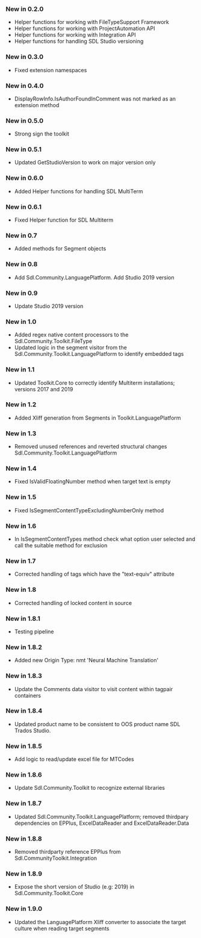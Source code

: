 ### New in 0.2.0

* Helper functions for working with FileTypeSupport Framework
* Helper functions for working with ProjectAutomation API
* Helper functions for working with Integration API
* Helper functions for handling SDL Studio versioning

### New in 0.3.0

* Fixed extension namespaces

### New in 0.4.0

* DisplayRowInfo.IsAuthorFoundInComment was not marked as an extension method

### New in 0.5.0

* Strong sign the toolkit

### New in 0.5.1

* Updated GetStudioVersion to work on major version only

### New in 0.6.0

* Added Helper functions for handling SDL MultiTerm

### New in 0.6.1

* Fixed Helper function for SDL Multiterm

### New in 0.7

* Added methods for Segment objects

### New in 0.8

* Add Sdl.Community.LanguagePlatform. Add Studio 2019 version

### New in 0.9

* Update Studio 2019 version

### New in 1.0

* Added regex native content processors to the Sdl.Community.Toolkit.FileType
* Updated logic in the segment visitor from the Sdl.Community.Toolkit.LanguagePlatform to identify embedded tags

### New in 1.1

* Updated Toolkit.Core to correctly identify Multiterm installations; versions 2017 and 2019

### New in 1.2

* Added Xliff generation from Segments in Toolkit.LanguagePlatform

### New in 1.3

* Removed unused references and reverted structural changes Sdl.Community.Toolkit.LanguagePlatform

### New in 1.4

* Fixed IsValidFloatingNumber method when target text is empty

### New in 1.5

* Fixed IsSegmentContentTypeExcludingNumberOnly method

### New in 1.6

* In IsSegmentContentTypes method check what option user selected and call the suitable method for exclusion

### New in 1.7

* Corrected handling of tags which have the "text-equiv" attribute

### New in 1.8

* Corrected handling of locked content in source

### New in 1.8.1

* Testing pipeline

### New in 1.8.2

* Added new Origin Type: nmt 'Neural Machine Translation'

### New in 1.8.3

* Update the Comments data visitor to visit content within tagpair containers

### New in 1.8.4
* Updated product name to be consistent to OOS product name SDL Trados Studio.

### New in 1.8.5
* Add logic to read/update excel file for MTCodes

### New in 1.8.6
* Update Sdl.Community.Toolkit to recognize external libraries

### New in 1.8.7
* Updated Sdl.Community.Toolkit.LanguagePlatform; removed thirdpary dependencies on EPPlus, ExcelDataReader and ExcelDataReader.Data

### New in 1.8.8
* Removed thirdparty reference EPPlus from Sdl.CommunityToolkit.Integration

### New in 1.8.9
* Expose the short version of Studio (e.g: 2019) in Sdl.Community.Toolkit.Core

### New in 1.9.0
* Updated the LanguagePlatform Xliff converter to associate the target culture when reading target segments